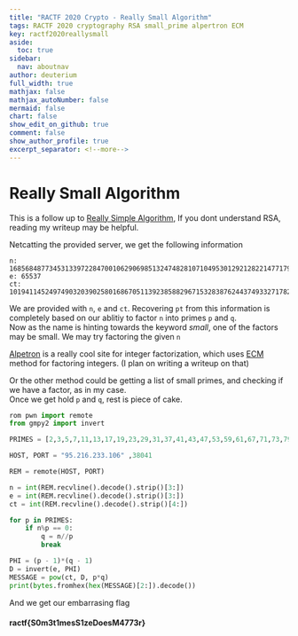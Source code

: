 ```yaml
---
title: "RACTF 2020 Crypto - Really Small Algorithm"
tags: RACTF 2020 cryptography RSA small_prime alpertron ECM
key: ractf2020reallysmall
aside:
  toc: true
sidebar:
  nav: aboutnav
author: deuterium
full_width: true
mathjax: false
mathjax_autoNumber: false
mermaid: false
chart: false
show_edit_on_github: true
comment: false
show_author_profile: true
excerpt_separator: <!--more-->
---
```


# Really Small Algorithm

This is a follow up to [Really Simple Algorithm](https://github.com/deut-erium/WriteUps/tree/master/ractf/crypto/Really%20Simple%20Algorithm), If you dont understand RSA, reading my writeup may be helpful.

Netcatting the provided server, we get the following information
```
n: 168568487734531339722847001062906985132474828107104953012921282214771799397458868928941542087309912022691790615789396052565649028046249556110467435397815281
e: 65537
ct: 101941145249749032039025801686705113923858829671532838762443749332717827997455732896325524381928680203990566658096027224436631019913072267091260763589856629
```

We are provided with `n`, `e` and `ct`. Recovering `pt` from this information is completely based on our ablitiy to factor `n` into primes `p` and `q`.  
Now as the name is hinting towards the keyword _small_, one of the factors may be small. We may try factoring the given `n`

[Alpetron](https://www.alpertron.com.ar/ECM.HTM) is a really cool site for integer factorization, which uses [ECM](https://en.wikipedia.org/wiki/Lenstra_elliptic-curve_factorization) method for factoring integers. (I plan on writing a writeup on that)

Or the other method could be getting a list of small primes, and checking if we have a factor, as in my case.  
Once we get hold `p` and `q`, rest is piece of cake.

```python
rom pwn import remote
from gmpy2 import invert

PRIMES = [2,3,5,7,11,13,17,19,23,29,31,37,41,43,47,53,59,61,67,71,73,79,83,89,97,101,103,107,109,113,127,131,137,139,149,151,157,163,167,173,179,181,191,193,197,199,211,223,227,229,233,239,241,251,257,263,269,271,277,281,283,293,307,311,313,317,331,337,347,349,353,359,367,373,379,383,389,397,401,409,419,421,431,433,439,443,449,457,461,463,467,479,487,491,499,503,509,521,523,541,547,557,563,569,571,577,587,593,599,601,607,613,617,619,631,641,643,647,653,659,661,673,677,683,691,701,709,719,727,733,739,743,751,757,761,769,773,787,797,809,811,821,823,827,829,839,853,857,859,863,877,881,883,887,907,911,919,929,937,941,947,953,967,971,977,983,991,997,1009,1013,1019,1021,1031,1033,1039,1049,1051,1061,1063,1069,1087,1091,1093,1097,1103,1109,1117,1123,1129,1151,1153,1163,1171,1181,1187,1193,1201,1213,1217,1223,1229,1231,1237,1249,1259,1277,1279,1283,1289,1291,1297,1301,1303,1307,1319,1321,1327,1361,1367,1373,1381,1399,1409,1423,1427,1429,1433,1439,1447,1451,1453,1459,1471,1481,1483,1487,1489,1493,1499,1511,1523,1531,1543,1549,1553,1559,1567,1571,1579,1583,1597,1601,1607,1609,1613,1619,1621,1627,1637,1657,1663,1667,1669,1693,1697,1699,1709,1721,1723,1733,1741,1747,1753,1759,1777,1783,1787,1789,1801,1811,1823,1831,1847,1861,1867,1871,1873,1877,1879,1889,1901,1907,1913,1931,1933,1949,1951,1973,1979,1987,1993,1997,1999,2003,2011,2017,2027,2029,2039,2053,2063,2069,2081,2083,2087,2089,2099,2111,2113,2129,2131,2137,2141,2143,2153,2161,2179,2203,2207,2213,2221,2237,2239,2243,2251,2267,2269,2273,2281,2287,2293,2297,2309,2311,2333,2339,2341,2347,2351,2357,2371,2377,2381,2383,2389,2393,2399,2411,2417,2423,2437,2441,2447,2459,2467,2473,2477,2503,2521,2531,2539,2543,2549,2551,2557,2579,2591,2593,2609,2617,2621,2633,2647,2657,2659,2663,2671,2677,2683,2687,2689,2693,2699,2707,2711,2713,2719,2729,2731,2741,2749,2753,2767,2777,2789,2791,2797,2801,2803,2819,2833,2837,2843,2851,2857,2861,2879,2887,2897,2903,2909,2917,2927,2939,2953,2957,2963,2969,2971,2999,3001,3011,3019,3023,3037,3041,3049,3061,3067,3079,3083,3089,3109,3119,3121,3137,3163,3167,3169,3181,3187,3191,3203,3209,3217,3221,3229,3251,3253,3257,3259,3271,3299,3301,3307,3313,3319,3323,3329,3331,3343,3347,3359,3361,3371,3373,3389,3391,3407,3413,3433,3449,3457,3461,3463,3467,3469,3491,3499,3511,3517,3527,3529,3533,3539,3541,3547,3557,3559,3571,3581,3583,3593,3607,3613,3617,3623,3631,3637,3643,3659,3671,3673,3677,3691,3697,3701,3709,3719,3727,3733,3739,3761,3767,3769,3779,3793,3797,3803,3821,3823,3833,3847,3851,3853,3863,3877,3881,3889,3907,3911,3917,3919,3923,3929,3931,3943,3947,3967,3989,4001,4003,4007,4013,4019,4021,4027,4049,4051,4057,4073,4079,4091,4093,4099,4111,4127,4129,4133,4139,4153,4157,4159,4177,4201,4211,4217,4219,4229,4231,4241,4243,4253,4259,4261,4271,4273,4283,4289,4297,4327,4337,4339,4349,4357,4363,4373,4391,4397,4409,4421,4423,4441,4447,4451,4457,4463,4481,4483,4493,4507,4513,4517,4519,4523,4547,4549,4561,4567,4583,4591,4597,4603,4621,4637,4639,4643,4649,4651,4657,4663,4673,4679,4691,4703,4721,4723,4729,4733,4751,4759,4783,4787,4789,4793,4799,4801,4813,4817,4831,4861,4871,4877,4889,4903,4909,4919,4931,4933,4937,4943,4951,4957,4967,4969,4973,4987,4993,4999,5003,5009,5011,5021,5023,5039,5051,5059,5077,5081,5087,5099,5101,5107,5113,5119,5147,5153,5167,5171,5179,5189,5197,5209,5227,5231,5233,5237,5261,5273,5279,5281,5297,5303,5309,5323,5333,5347,5351,5381,5387,5393,5399,5407,5413,5417,5419,5431,5437,5441,5443,5449,5471,5477,5479,5483,5501,5503,5507,5519,5521,5527,5531,5557,5563,5569,5573,5581,5591,5623,5639,5641,5647,5651,5653,5657,5659,5669,5683,5689,5693,5701,5711,5717,5737,5741,5743,5749,5779,5783,5791,5801,5807,5813,5821,5827,5839,5843,5849,5851,5857,5861,5867,5869,5879,5881,5897,5903,5923,5927,5939,5953,5981,5987,6007,6011,6029,6037,6043,6047,6053,6067,6073,6079,6089,6091,6101,6113,6121,6131,6133,6143,6151,6163,6173,6197,6199,6203,6211,6217,6221,6229,6247,6257,6263,6269,6271,6277,6287,6299,6301,6311,6317,6323,6329,6337,6343,6353,6359,6361,6367,6373,6379,6389,6397,6421,6427,6449,6451,6469,6473,6481,6491,6521,6529,6547,6551,6553,6563,6569,6571,6577,6581,6599,6607,6619,6637,6653,6659,6661,6673,6679,6689,6691,6701,6703,6709,6719,6733,6737,6761,6763,6779,6781,6791,6793,6803,6823,6827,6829,6833,6841,6857,6863,6869,6871,6883,6899,6907,6911,6917,6947,6949,6959,6961,6967,6971,6977,6983,6991,6997,7001,7013,7019,7027,7039,7043,7057,7069,7079,7103,7109,7121,7127,7129,7151,7159,7177,7187,7193,7207,7211,7213,7219,7229,7237,7243,7247,7253,7283,7297,7307,7309,7321,7331,7333,7349,7351,7369,7393,7411,7417,7433,7451,7457,7459,7477,7481,7487,7489,7499,7507,7517,7523,7529,7537,7541,7547,7549,7559,7561,7573,7577,7583,7589,7591,7603,7607,7621,7639,7643,7649,7669,7673,7681,7687,7691,7699,7703,7717,7723,7727,7741,7753,7757,7759,7789,7793,7817,7823,7829,7841,7853,7867,7873,7877,7879,7883,7901,7907,7919]

HOST, PORT = "95.216.233.106" ,38041

REM = remote(HOST, PORT)

n = int(REM.recvline().decode().strip()[3:])
e = int(REM.recvline().decode().strip()[3:])
ct = int(REM.recvline().decode().strip()[4:])

for p in PRIMES:
    if n%p == 0:
        q = n//p
        break

PHI = (p - 1)*(q - 1)
D = invert(e, PHI)
MESSAGE = pow(ct, D, p*q)
print(bytes.fromhex(hex(MESSAGE)[2:]).decode())
```
And we get our embarrasing flag
#### ractf{S0m3t1mesS1zeDoesM4773r}
